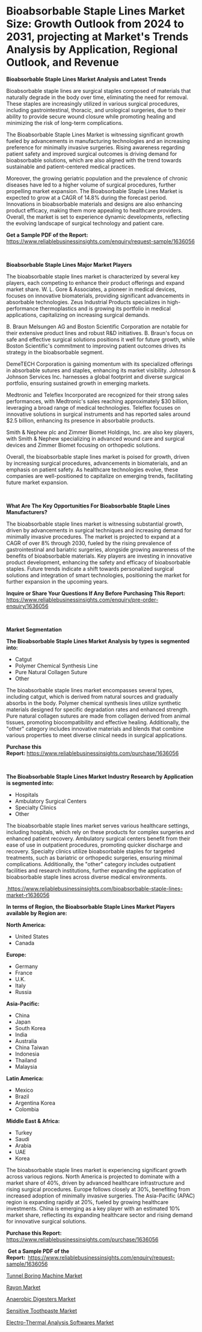 <p><h1>Bioabsorbable Staple Lines Market Size: Growth Outlook from 2024 to 2031, projecting at Market's Trends Analysis by Application, Regional Outlook, and Revenue</h1></p><p><strong>Bioabsorbable Staple Lines Market Analysis and Latest Trends</strong></p>
<p><p>Bioabsorbable staple lines are surgical staples composed of materials that naturally degrade in the body over time, eliminating the need for removal. These staples are increasingly utilized in various surgical procedures, including gastrointestinal, thoracic, and urological surgeries, due to their ability to provide secure wound closure while promoting healing and minimizing the risk of long-term complications. </p><p>The Bioabsorbable Staple Lines Market is witnessing significant growth fueled by advancements in manufacturing technologies and an increasing preference for minimally invasive surgeries. Rising awareness regarding patient safety and improved surgical outcomes is driving demand for bioabsorbable solutions, which are also aligned with the trend towards sustainable and patient-centered medical practices. </p><p>Moreover, the growing geriatric population and the prevalence of chronic diseases have led to a higher volume of surgical procedures, further propelling market expansion. The Bioabsorbable Staple Lines Market is expected to grow at a CAGR of 14.8% during the forecast period. Innovations in bioabsorbable materials and designs are also enhancing product efficacy, making them more appealing to healthcare providers. Overall, the market is set to experience dynamic developments, reflecting the evolving landscape of surgical technology and patient care.</p></p>
<p><strong>Get a Sample PDF of the Report:&nbsp;</strong> <a href="https://www.reliablebusinessinsights.com/enquiry/request-sample/1636056?utm_campaign=84&utm_medium=2&utm_source=Github&utm_content=ia&utm_term=17112024&utm_id=bioabsorbable-staple-lines">https://www.reliablebusinessinsights.com/enquiry/request-sample/1636056</a></p>
<p>&nbsp;</p>
<p><strong>Bioabsorbable Staple Lines Major Market Players</strong></p>
<p><p>The bioabsorbable staple lines market is characterized by several key players, each competing to enhance their product offerings and expand market share. W. L. Gore & Associates, a pioneer in medical devices, focuses on innovative biomaterials, providing significant advancements in absorbable technologies. Zeus Industrial Products specializes in high-performance thermoplastics and is growing its portfolio in medical applications, capitalizing on increasing surgical demands.</p><p>B. Braun Melsungen AG and Boston Scientific Corporation are notable for their extensive product lines and robust R&D initiatives. B. Braun's focus on safe and effective surgical solutions positions it well for future growth, while Boston Scientific's commitment to improving patient outcomes drives its strategy in the bioabsorbable segment.</p><p>DemeTECH Corporation is gaining momentum with its specialized offerings in absorbable sutures and staples, enhancing its market visibility. Johnson & Johnson Services Inc. harnesses a global footprint and diverse surgical portfolio, ensuring sustained growth in emerging markets.</p><p>Medtronic and Teleflex Incorporated are recognized for their strong sales performances, with Medtronic's sales reaching approximately $30 billion, leveraging a broad range of medical technologies. Teleflex focuses on innovative solutions in surgical instruments and has reported sales around $2.5 billion, enhancing its presence in absorbable products.</p><p>Smith & Nephew plc and Zimmer Biomet Holdings, Inc. are also key players, with Smith & Nephew specializing in advanced wound care and surgical devices and Zimmer Biomet focusing on orthopedic solutions. </p><p>Overall, the bioabsorbable staple lines market is poised for growth, driven by increasing surgical procedures, advancements in biomaterials, and an emphasis on patient safety. As healthcare technologies evolve, these companies are well-positioned to capitalize on emerging trends, facilitating future market expansion.</p></p>
<p>&nbsp;</p>
<p><strong>What Are The Key Opportunities For Bioabsorbable Staple Lines Manufacturers?</strong></p>
<p><p>The bioabsorbable staple lines market is witnessing substantial growth, driven by advancements in surgical techniques and increasing demand for minimally invasive procedures. The market is projected to expand at a CAGR of over 8% through 2030, fueled by the rising prevalence of gastrointestinal and bariatric surgeries, alongside growing awareness of the benefits of bioabsorbable materials. Key players are investing in innovative product development, enhancing the safety and efficacy of bioabsorbable staples. Future trends indicate a shift towards personalized surgical solutions and integration of smart technologies, positioning the market for further expansion in the upcoming years.</p></p>
<p><strong>Inquire or Share Your Questions If Any Before Purchasing This Report:</strong> <a href="https://www.reliablebusinessinsights.com/enquiry/pre-order-enquiry/1636056?utm_campaign=84&utm_medium=2&utm_source=Github&utm_content=ia&utm_term=17112024&utm_id=bioabsorbable-staple-lines">https://www.reliablebusinessinsights.com/enquiry/pre-order-enquiry/1636056</a></p>
<p>&nbsp;</p>
<p><strong>Market Segmentation</strong></p>
<p><strong>The Bioabsorbable Staple Lines Market Analysis by types is segmented into:</strong></p>
<p><ul><li>Catgut</li><li>Polymer Chemical Synthesis Line</li><li>Pure Natural Collagen Suture</li><li>Other</li></ul></p>
<p><p>The bioabsorbable staple lines market encompasses several types, including catgut, which is derived from natural sources and gradually absorbs in the body. Polymer chemical synthesis lines utilize synthetic materials designed for specific degradation rates and enhanced strength. Pure natural collagen sutures are made from collagen derived from animal tissues, promoting biocompatibility and effective healing. Additionally, the "other" category includes innovative materials and blends that combine various properties to meet diverse clinical needs in surgical applications.</p></p>
<p><strong>Purchase this Report:&nbsp;</strong><a href="https://www.reliablebusinessinsights.com/purchase/1636056?utm_campaign=84&utm_medium=2&utm_source=Github&utm_content=ia&utm_term=17112024&utm_id=bioabsorbable-staple-lines">https://www.reliablebusinessinsights.com/purchase/1636056</a></p>
<p>&nbsp;</p>
<p><strong>The Bioabsorbable Staple Lines Market Industry Research by Application is segmented into:</strong></p>
<p><ul><li>Hospitals</li><li>Ambulatory Surgical Centers</li><li>Specialty Clinics</li><li>Other</li></ul></p>
<p><p>The bioabsorbable staple lines market serves various healthcare settings, including hospitals, which rely on these products for complex surgeries and enhanced patient recovery. Ambulatory surgical centers benefit from their ease of use in outpatient procedures, promoting quicker discharge and recovery. Specialty clinics utilize bioabsorbable staples for targeted treatments, such as bariatric or orthopedic surgeries, ensuring minimal complications. Additionally, the "other" category includes outpatient facilities and research institutions, further expanding the application of bioabsorbable staple lines across diverse medical environments.</p></p>
<p><a href="https://www.reliablebusinessinsights.com/bioabsorbable-staple-lines-market-r1636056?utm_campaign=84&utm_medium=2&utm_source=Github&utm_content=ia&utm_term=17112024&utm_id=bioabsorbable-staple-lines">&nbsp;https://www.reliablebusinessinsights.com/bioabsorbable-staple-lines-market-r1636056</a></p>
<p><strong>In terms of Region, the Bioabsorbable Staple Lines Market Players available by Region are:</strong></p>
<p>
    <p> <strong> North America: </strong>
        <ul>
            <li>United States</li>
            <li>Canada</li>
        </ul>
        </p> 
    <p> <strong> Europe: </strong>
        <ul>
            <li>Germany</li>
            <li>France</li>
            <li>U.K.</li>
            <li>Italy</li>
            <li>Russia</li>
        </ul>
        </p> 
    <p> <strong> Asia-Pacific: </strong>
        <ul>
            <li>China</li>
            <li>Japan</li>
            <li>South Korea</li>
            <li>India</li>
            <li>Australia</li>
            <li>China Taiwan</li>
            <li>Indonesia</li>
            <li>Thailand</li>
            <li>Malaysia</li>
        </ul>
        </p> 
    <p> <strong> Latin America: </strong>
        <ul>
            <li>Mexico</li>
            <li>Brazil</li>
            <li>Argentina Korea</li>
            <li>Colombia</li>
        </ul>
        </p> 
    <p> <strong> Middle East & Africa: </strong>
        <ul>
            <li>Turkey</li>
            <li>Saudi</li>
            <li>Arabia</li>
            <li>UAE</li>
            <li>Korea</li>
        </ul>
    </p>
    </p>
<p><p>The bioabsorbable staple lines market is experiencing significant growth across various regions. North America is projected to dominate with a market share of 40%, driven by advanced healthcare infrastructure and rising surgical procedures. Europe follows closely at 30%, benefiting from increased adoption of minimally invasive surgeries. The Asia-Pacific (APAC) region is expanding rapidly at 20%, fueled by growing healthcare investments. China is emerging as a key player with an estimated 10% market share, reflecting its expanding healthcare sector and rising demand for innovative surgical solutions.</p></p>
<p><strong>Purchase this Report: </strong><a href="https://www.reliablebusinessinsights.com/purchase/1636056?utm_campaign=84&utm_medium=2&utm_source=Github&utm_content=ia&utm_term=17112024&utm_id=bioabsorbable-staple-lines">https://www.reliablebusinessinsights.com/purchase/1636056</a></p>
<p>&nbsp;<strong>Get a Sample PDF of the Report:&nbsp;&nbsp;</strong><a href="https://www.reliablebusinessinsights.com/enquiry/request-sample/1636056?utm_campaign=84&utm_medium=2&utm_source=Github&utm_content=ia&utm_term=17112024&utm_id=bioabsorbable-staple-lines">https://www.reliablebusinessinsights.com/enquiry/request-sample/1636056</a></p>
<p><strong></strong></p>
<p><p><a href="https://www.linkedin.com/pulse/global-perspectives-tunnel-boring-machine-market-trends-forecast-9cxle?utm_campaign=84&utm_medium=2&utm_source=Github&utm_content=ia&utm_term=17112024&utm_id=bioabsorbable-staple-lines">Tunnel Boring Machine Market</a></p><p><a href="https://issuu.com/reportprime-2/docs/rayon-market-size-2030.pptx_a00afe08792387?utm_campaign=84&utm_medium=2&utm_source=Github&utm_content=ia&utm_term=17112024&utm_id=bioabsorbable-staple-lines">Rayon Market</a></p><p><a href="https://www.linkedin.com/pulse/future-innovation-global-anaerobic-digesters-market-growth-opportunities-cuvee?utm_campaign=84&utm_medium=2&utm_source=Github&utm_content=ia&utm_term=17112024&utm_id=bioabsorbable-staple-lines">Anaerobic Digesters Market</a></p><p><a href="https://issuu.com/reportprime-2/docs/sensitive-toothpaste-market-size-20_ba3eda9cb95591?utm_campaign=84&utm_medium=2&utm_source=Github&utm_content=ia&utm_term=17112024&utm_id=bioabsorbable-staple-lines">Sensitive Toothpaste Market</a></p><p><a href="https://github.com/AngelaWalsh696/Market-Research-Report-List-1/blob/main/electro-thermal-analysis-softwares-market.md?utm_campaign=84&utm_medium=2&utm_source=Github&utm_content=ia&utm_term=17112024&utm_id=bioabsorbable-staple-lines">Electro-Thermal Analysis Softwares Market</a></p></p>